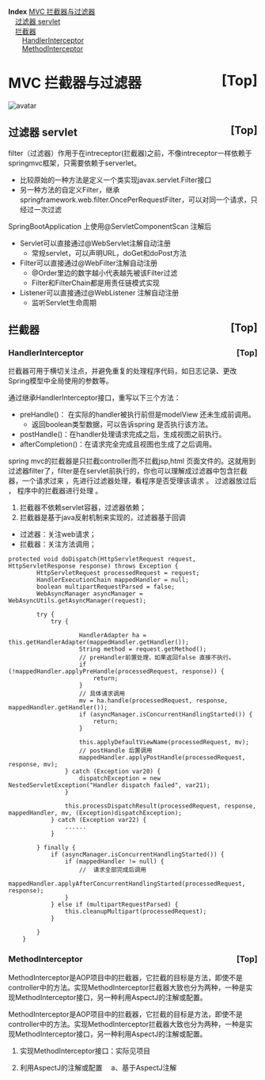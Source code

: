 <a name="index">**Index**</a>
<a href="#0">MVC 拦截器与过滤器</a>  
&emsp;<a href="#1">过滤器 servlet</a>  
&emsp;<a href="#2">拦截器</a>  
&emsp;&emsp;<a href="#3">HandlerInterceptor</a>  
&emsp;&emsp;<a href="#4">MethodInterceptor</a>  
# <a name="0">MVC 拦截器与过滤器</a><a style="float:right;text-decoration:none;" href="#index">[Top]</a>

![avatar](https://github.com/rbmonster/learning-note/blob/master/src/main/java/com/four/picture/filter2intercept.jpg)
## <a name="1">过滤器 servlet</a><a style="float:right;text-decoration:none;" href="#index">[Top]</a>
filter（过滤器）作用于在intreceptor(拦截器)之前，不像intreceptor一样依赖于springmvc框架，只需要依赖于serverlet。
- 比较原始的一种方法是定义一个类实现javax.servlet.Filter接口
- 另一种方法的自定义Filter，继承springframework.web.filter.OncePerRequestFilter，可以对同一个请求，只经过一次过滤

SpringBootApplication 上使用@ServletComponentScan 注解后
- Servlet可以直接通过@WebServlet注解自动注册
  - 常规servlet，可以声明URL，doGet和doPost方法
- Filter可以直接通过@WebFilter注解自动注册
  - @Order里边的数字越小代表越先被该Filter过滤
  - Filter和FilterChain都是用责任链模式实现
- Listener可以直接通过@WebListener 注解自动注册
  - 监听Servlet生命周期


## <a name="2">拦截器</a><a style="float:right;text-decoration:none;" href="#index">[Top]</a>
### <a name="3">HandlerInterceptor</a><a style="float:right;text-decoration:none;" href="#index">[Top]</a>
拦截器可用于横切关注点，并避免重复的处理程序代码，如日志记录、更改Spring模型中全局使用的参数等。

通过继承HandlerInterceptor接口，重写以下三个方法：
- preHandle()： 在实际的handler被执行前但是modelView 还未生成前调用。
  - 返回boolean类型数据，可以告诉spring 是否执行该方法。
- postHandle()：在handler处理请求完成之后，生成视图之前执行。 
- afterCompletion()：在请求完全完成且视图也生成了之后调用。
    
spring mvc的拦截器是只拦截controller而不拦截jsp,html 页面文件的。这就用到过滤器filter了，filter是在servlet前执行的，你也可以理解成过滤器中包含拦截器，一个请求过来 ，先进行过滤器处理，看程序是否受理该请求 。 过滤器放过后 ， 程序中的拦截器进行处理 。
1. 拦截器不依赖servlet容器，过滤器依赖；
2. 拦截器是基于java反射机制来实现的，过滤器基于回调

- 过滤器：关注web请求；
- 拦截器：关注方法调用；
```
protected void doDispatch(HttpServletRequest request, HttpServletResponse response) throws Exception {
        HttpServletRequest processedRequest = request;
        HandlerExecutionChain mappedHandler = null;
        boolean multipartRequestParsed = false;
        WebAsyncManager asyncManager = WebAsyncUtils.getAsyncManager(request);

        try {
            try {
             
                    HandlerAdapter ha = this.getHandlerAdapter(mappedHandler.getHandler());
                    String method = request.getMethod();
                    // preHandler前置处理，如果返回false 直接不执行。
                    if (!mappedHandler.applyPreHandle(processedRequest, response)) {
                        return;
                    }
                    // 具体请求调用
                    mv = ha.handle(processedRequest, response, mappedHandler.getHandler());
                    if (asyncManager.isConcurrentHandlingStarted()) {
                        return;
                    }

                    this.applyDefaultViewName(processedRequest, mv);
                    // postHandle 后置调用
                    mappedHandler.applyPostHandle(processedRequest, response, mv);
                } catch (Exception var20) {
                    dispatchException = new NestedServletException("Handler dispatch failed", var21);
                }

                this.processDispatchResult(processedRequest, response, mappedHandler, mv, (Exception)dispatchException);
            } catch (Exception var22) {
                ......
            }

        } finally {
            if (asyncManager.isConcurrentHandlingStarted()) {
                if (mappedHandler != null) {
                    //  请求全部完成后调用
                    mappedHandler.applyAfterConcurrentHandlingStarted(processedRequest, response);
                }
            } else if (multipartRequestParsed) {
                this.cleanupMultipart(processedRequest);
            }

        }
    }

```


### <a name="4">MethodInterceptor</a><a style="float:right;text-decoration:none;" href="#index">[Top]</a>
MethodInterceptor是AOP项目中的拦截器，它拦截的目标是方法，即使不是controller中的方法。实现MethodInterceptor拦截器大致也分为两种，一种是实现MethodInterceptor接口，另一种利用AspectJ的注解或配置。

MethodInterceptor是AOP项目中的拦截器，它拦截的目标是方法，即使不是controller中的方法。实现MethodInterceptor拦截器大致也分为两种，一种是实现MethodInterceptor接口，另一种利用AspectJ的注解或配置。

1. 实现MethodInterceptor接口：实际见项目

2. 利用AspectJ的注解或配置
　a、基于AspectJ注解